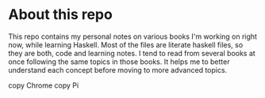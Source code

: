 # About this repo
This repo contains my personal notes on various books I'm working on right now, while learning
Haskell. Most of the files are literate haskell files, so they are both, code and learning notes.
I tend to read from several books at once following the same topics in those books. It helps me to better understand each concept before moving to more advanced topics.

copy Chrome
copy Pi

